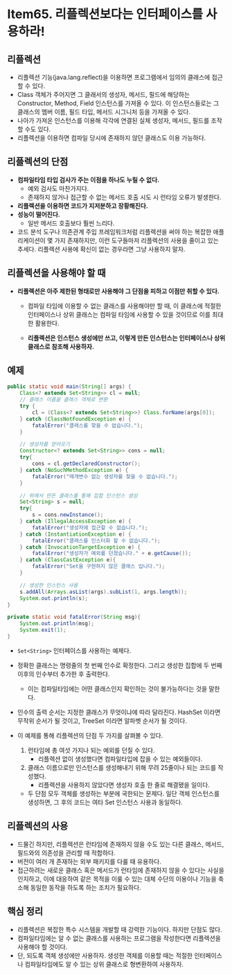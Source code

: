 # Item65. 리플렉션보다는 인터페이스를 사용하라!

## 리플렉션

- 리플렉션 기능(java.lang.reflect)을 이용하면 프로그램에서 임의의 클래스에 접근할 수 있다.
- Class 객체가 주어지면 그 클래서의 생성자, 메서드, 필드에 해당하는 Constructor, Method, Field 인스턴스를 가져올 수 있다. 이 인스턴스들로는 그 클래스의 멤버 이름, 필드 타입, 메서드 시그니처 등을 가져올 수 있다.
- 나아가 가져온 인스턴스를 이용해 각각에 연결된 실체 생성자, 메서드, 필드를 조작할 수도 있다.
- 리플렉션을 이용하면 컴파일 당시에 존재하지 않던 클래스도 이용 가능하다.





## 리플렉션의 단점

- **컴파일타임 타입 검사가 주는 이점을 하나도 누릴 수 없다.** 
  - 예외 검사도 마찬가지다.
  - 존재하지 않거나 접근할 수 없는 메서드 호출 시도 시 런타임 오류가 발생한다.
- **리플렉션을 이용하면 코드가 지저분하고 장황해진다.**
- **성능이 떨어진다.**
  - 일반 메서드 호출보다 훨씬 느리다.
- 코드 분석 도구나 의존관계 주입 프레임워크처럼 리플렉션을 써야 하는 복잡한 애플리케이션이 몇 가지 존재하지만, 이런 도구들마저 리플렉션의 사용을 줄이고 있는 추세다. 리플렉션 사용에 확신이 없는 경우라면 그냥 사용하지 말자.





## 리플렉션을 사용해야 할 때

- **리플렉션은 아주 제한된 형태로만 사용해야 그 단점을 피하고 이점만 취할 수 있다.**

  - 컴파일 타임에 이용할 수 없는 클래스를 사용해야만 할 때, 이 클래스에 적절한 인터페이스나 상위 클래스는 컴파일 타임에 사용할 수 있을 것이므로 이를 최대한 활용한다.

  - **리플렉션은 인스턴스 생성에만 쓰고, 이렇게 만든 인스턴스는 인터페이스나 상위 클래스로 참조해 사용하자.**





## 예제

~~~java
public static void main(String[] args) {
    Class<? extends Set<String>> cl = null;
    // 클래스 이름을 클래스 객체로 변환
    try {
        cl = (Class<? extends Set<String>>) Class.forName(args[0]);
    } catch (ClassNotFoundException e) {
        fatalError("클래스를 찾을 수 없습니다.");
    }

    // 생성자를 얻어오기
    Constructor<? extends Set<String>> cons = null;
    try{
        cons = cl.getDeclaredConstructor();
    } catch (NoSuchMethodException e) {
        fatalError("매개변수 없는 생성자를 찾을 수 없습니다.");
    }

    // 위에서 만든 클래스를 통해 집합 인스턴스 생성
    Set<String> s = null;
    try{
        s = cons.newInstance();
    } catch (IllegalAccessException e) {
        fatalError("생성자에 접근할 수 없습니다.");
    } catch (InstantiationException e) {
        fatalError("클래스를 인스터화 할 수 없습니다.");
    } catch (InvocationTargetException e) {
        fatalError("생성자가 예외를 던졌습니다." + e.getCause());
    } catch (ClassCastException e){
        fatalError("Set을 구현하지 않은 클래스 입니다.");
    }

    // 생성한 인스턴스 사용
    s.addAll(Arrays.asList(args).subList(1, args.length));
    System.out.println(s);
}

private static void fatalError(String msg){
    System.out.println(msg);
    System.exit(1);
}
~~~

- `Set<String>` 인터페이스를 사용하는 예제다.

- 정확한 클래스는 명령줄의 첫 번째 인수로 확정한다. 그리고 생성한 집합에 두 번째 이후의 인수부터 추가한 후 출력한다.

  - 이는 컴파일타임에는 어떤 클래스인지 확인하는 것이 불가능하다는 것을 말한다.

- 인수의 출력 순서는 지정한 클래스가 무엇이냐에 따라 달라진다. HashSet 이라면 무작위 순서가 될 것이고, TreeSet 이라면 알파벳 순서가 될 것이다.

- 이 예제를 통해 리플렉션의 단점 두 가지를 살펴볼 수 있다.

  1. 런타임에 총 여섯 가지나 되는 예외를 던질 수 있다.
     - 리플렉션 없이 생성했다면 컴파일타입에 잡을 수 있는 예외들이다.
  2. 클래스 이름으로만 인스턴스를 생성해내기 위해 무려 25줄이나 되는 코드를 작성했다.
     - 리플렉션을 사용하지 않았다면 생성자 호출 한 줄로 해결됐을 일이다.

  - 두 단점 모두 객체를 생성하는 부분에 국한되는 문제다. 일단 객체 인스턴스를 생성하면, 그 후의 코드는 여타 Set 인스턴스 사용과 동일하다.





## 리플렉션의 사용

- 드물긴 하지만, 리플렉션은 런타임에 존재하지 않을 수도 있는 다른 클래스, 메서드, 필드와의 의존성을 관리할 때 적합하다.
- 버전이 여러 개 존재하는 외부 패키지를 다룰 때 유용하다.
- 접근하려는 새로운 클래스 혹은 메서드가 런타임에 존재하지 않을 수 있다는 사실을 인지하고, 이에 대응하여 같은 목적을 이룰 수 있는 대체 수단의 이용이나 기능을 축소해 동일한 동작을 하도록 하는 조치가 필요하다.





## 핵심 정리

- 리플렉션은 복잡한 특수 시스템을 개발할 때 강력한 기능이다. 하지만 단점도 많다.
- 컴파일타임에는 알 수 없는 클래스를 사용하는 프로그램을 작성한다면 리플렉션을 사용해야 할 것이다.
- 단, 되도록 객체 생성에만 사용하자. 생성한 객체를 이용할 때는 적절한 인터페이스나 컴파일타임에도 알 수 있는 상위 클래스로 형변환하여 사용하자.
